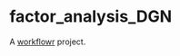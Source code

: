 # factor_analysis_DGN

A [workflowr][] project.

[workflowr]: https://github.com/jdblischak/workflowr

